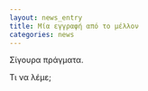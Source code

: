 ```yaml
---
layout: news_entry
title: Μία εγγραφή από το μέλλον
categories: news
---
```

Σίγουρα πράγματα.

Τι να λέμε;

